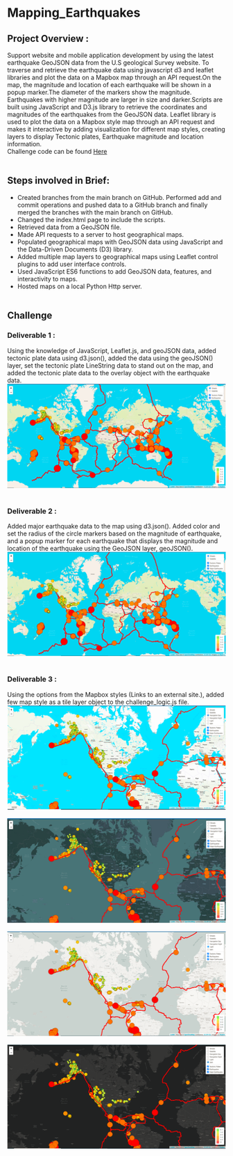 # Mapping_Earthquakes

## Project Overview :

Support website and mobile application development by using the latest earthquake GeoJSON data from the U.S geological Survey website. To traverse and retrieve the earthquake data using javascript d3 and leaflet libraries and plot the data on a Mapbox map through an API request.On the map, the magnitude and location of each earthquake will be shown in a popup marker.The diameter of the markers show the magnitude. Earthquakes with higher magnitude are larger in size and darker.Scripts are built using JavaScript and D3.js library to retrieve the coordinates and magnitudes of the earthquakes from the GeoJSON data. Leaflet library is used  to plot the data on a Mapbox style map through an API request and makes it interactive by adding visualization for different map styles, creating layers to display Tectonic plates, Earthquake magnitude and location information.<br>
Challenge code can be found [Here](https://github.com/ashwinihegde28/Mapping_Earthquakes/tree/main/Earthquake_Challenge)<br><br>

## Steps involved in Brief:
- Created branches from the main branch on GitHub. Performed add and commit operations and pushed data to a GitHub branch and finally merged the branches with the main     branch on GitHub.
- Changed the index.html page to include the scripts.
- Retrieved data from a GeoJSON file.
- Made API requests to a server to host geographical maps.
- Populated geographical maps with GeoJSON data using JavaScript and the Data-Driven Documents (D3) library.
- Added multiple map layers to geographical maps using Leaflet control plugins to add user interface controls.
- Used JavaScript ES6 functions to add GeoJSON data, features, and interactivity to maps.
- Hosted maps on a local Python Http server.<br><br>

## Challenge
### Deliverable 1 :
Using the knowledge of JavaScript, Leaflet.js, and geoJSON data, added tectonic plate data using d3.json(), added the data using the geoJSON() layer, set the tectonic plate LineString data to stand out on the map, and added the tectonic plate data to the overlay object with the earthquake data. <br>
![TectonicPlateLayer](https://github.com/ashwinihegde28/Mapping_Earthquakes/blob/main/Earthquake_Challenge/static/images/TectonicPlateLayer.PNG) <br><br>

### Deliverable 2 :
Added major earthquake data to the map using d3.json(). Added color and set the radius of the circle markers based on the magnitude of earthquake, and a popup marker for each earthquake that displays the magnitude and location of the earthquake using the GeoJSON layer, geoJSON().<br>
![Major Earthquake Image](https://github.com/ashwinihegde28/Mapping_Earthquakes/blob/main/Earthquake_Challenge/static/images/MajorEarthquakeImg.PNG) <br><br>

### Deliverable 3 :
Using the options from the Mapbox styles (Links to an external site.), added few map style as a tile layer object to the challenge_logic.js file.<br>
![Navigation Day](https://github.com/ashwinihegde28/Mapping_Earthquakes/blob/main/Earthquake_Challenge/static/images/NavigationDay.PNG) <br><br>
![Navigation Night](https://github.com/ashwinihegde28/Mapping_Earthquakes/blob/main/Earthquake_Challenge/static/images/NavigationNight.PNG) <br><br>
![Light](https://github.com/ashwinihegde28/Mapping_Earthquakes/blob/main/Earthquake_Challenge/static/images/Light.PNG) <br><br>
![Dark](https://github.com/ashwinihegde28/Mapping_Earthquakes/blob/main/Earthquake_Challenge/static/images/Dark.PNG) <br><br>






